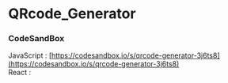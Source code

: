 # QRcode_Generator


### CodeSandBox
JavaScript : [https://codesandbox.io/s/qrcode-generator-3j6ts8](https://codesandbox.io/s/qrcode-generator-3j6ts8) \
React : []()